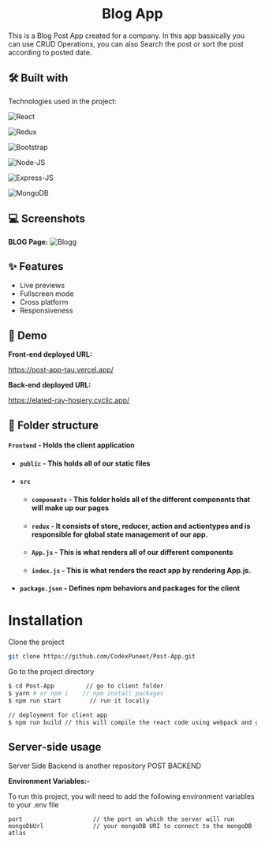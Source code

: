 
<h1 align="center" id="title">Blog App</h1>
This is a Blog Post App created for a company. In this app bassically you can use CRUD Operations, you can also Search the post or sort the post according to posted date.


## 🛠 Built with 

Technologies used in the project:


![React](https://img.shields.io/badge/React-20232A?style=for-the-badge&amp;logo=react&amp;logoColor=61DAFB)

![Redux](https://img.shields.io/badge/Redux-593D88?style=for-the-badge&amp;logo=redux&amp;logoColor=white)

![Bootstrap](https://img.shields.io/badge/Bootstrap-319795?style=for-the-badge&amp;logo=Bootstrap&amp;logoColor=white)

![Node-JS](https://img.shields.io/badge/Node.js-339933?style=for-the-badge&amp;logo=nodedotjs&amp;logoColor=white)

![Express-JS](https://img.shields.io/badge/Express.js-000000?style=for-the-badge&amp;logo=express&amp;logoColor=white)

![MongoDB](https://img.shields.io/badge/MongoDB-4EA94B?style=for-the-badge&amp;logo=mongodb&amp;logoColor=white)



## 💻 Screenshots

**BLOG Page:**
![Blogg](https://user-images.githubusercontent.com/103636380/226426992-705b0fa6-7776-455c-ac30-73649d2e629a.png)





## ✨ Features 

- Live previews
- Fullscreen mode
- Cross platform
- Responsiveness


## 🚀 Demo

**Front-end deployed URL:**

https://post-app-tau.vercel.app/


**Back-end deployed URL:**

https://elated-ray-hosiery.cyclic.app/

##  📁 Folder structure
#### `Frontend` - Holds the client application
- #### `public` - This holds all of our static files
- #### `src`
    - #### `components` - This folder holds all of the different components that will make up our pages
    - #### `redux` - It consists of store, reducer, action and actiontypes and is responsible for global state management of our app.
    - #### `App.js` - This is what renders all of our different components
    - #### `index.js` - This is what renders the react app by rendering App.js.
- #### `package.json` - Defines npm behaviors and packages for the client

# Installation

Clone the project
```bash
git clone https://github.com/CodexPuneet/Post-App.git
```


Go to the project directory

```bash
$ cd Post-App         // go to client folder
$ yarn # or npm i    // npm install packages
$ npm run start        // run it locally

// deployment for client app
$ npm run build // this will compile the react code using webpack and generate a folder called docs in the root level
```
## Server-side usage
Server Side Backend is another repository POST BACKEND

**Environment Variables:-**

To run this project, you will need to add the following environment variables to your .env file

```
port                    // the port on which the server will run
mongoDbUrl              // your mongoDB URI to connect to the mongoDB atlas

```

```




       
